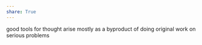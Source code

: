 ```yaml
---
share: True
---
```

good tools for thought arise mostly as a byproduct of doing original work on serious problems
